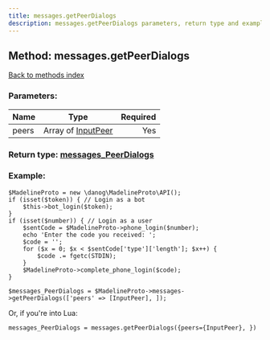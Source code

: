 ```yaml
---
title: messages.getPeerDialogs
description: messages.getPeerDialogs parameters, return type and example
---
```

## Method: messages.getPeerDialogs  
[Back to methods index](index.md)


### Parameters:

| Name     |    Type       | Required |
|----------|:-------------:|---------:|
|peers|Array of [InputPeer](../types/InputPeer.md) | Yes|


### Return type: [messages\_PeerDialogs](../types/messages_PeerDialogs.md)

### Example:


```
$MadelineProto = new \danog\MadelineProto\API();
if (isset($token)) { // Login as a bot
    $this->bot_login($token);
}
if (isset($number)) { // Login as a user
    $sentCode = $MadelineProto->phone_login($number);
    echo 'Enter the code you received: ';
    $code = '';
    for ($x = 0; $x < $sentCode['type']['length']; $x++) {
        $code .= fgetc(STDIN);
    }
    $MadelineProto->complete_phone_login($code);
}

$messages_PeerDialogs = $MadelineProto->messages->getPeerDialogs(['peers' => [InputPeer], ]);
```

Or, if you're into Lua:

```
messages_PeerDialogs = messages.getPeerDialogs({peers={InputPeer}, })
```

